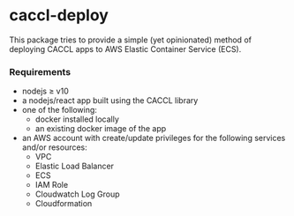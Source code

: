 # caccl-deploy

This package tries to provide a simple (yet opinionated) method of deploying
CACCL apps to AWS Elastic Container Service (ECS).

### Requirements

* nodejs ≥ v10
* a nodejs/react app built using the CACCL library
* one of the following:
    * docker installed locally
    * an existing docker image of the app
* an AWS account with create/update privileges for the following services and/or resources:
    * VPC
    * Elastic Load Balancer
    * ECS
    * IAM Role
    * Cloudwatch Log Group
    * Cloudformation
